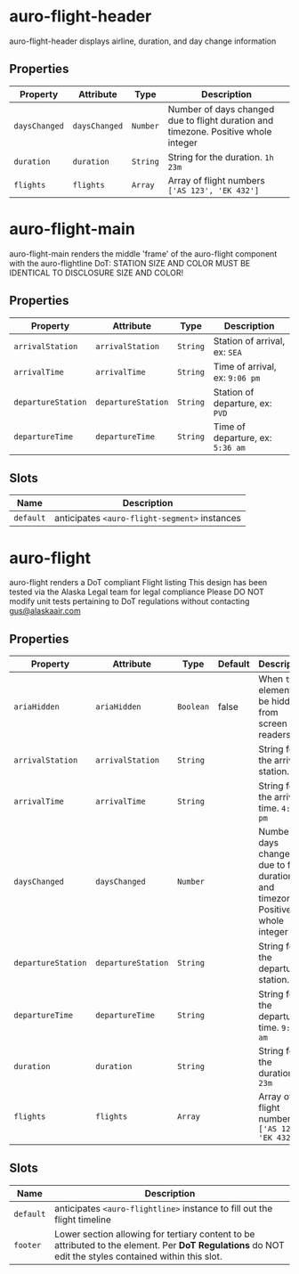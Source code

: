 # auro-flight-header

auro-flight-header displays airline, duration, and day change information

## Properties

| Property      | Attribute     | Type     | Description                                      |
|---------------|---------------|----------|--------------------------------------------------|
| `daysChanged` | `daysChanged` | `Number` | Number of days changed due to flight duration and timezone. Positive whole integer |
| `duration`    | `duration`    | `String` | String for the duration. `1h 23m`                |
| `flights`     | `flights`     | `Array`  | Array of flight numbers `['AS 123', 'EK 432']`   |


# auro-flight-main

auro-flight-main renders the middle 'frame' of the auro-flight component with the auro-flightline
DoT: STATION SIZE AND COLOR MUST BE IDENTICAL TO DISCLOSURE SIZE AND COLOR!

## Properties

| Property           | Attribute          | Type     | Description                      |
|--------------------|--------------------|----------|----------------------------------|
| `arrivalStation`   | `arrivalStation`   | `String` | Station of arrival, ex: `SEA`    |
| `arrivalTime`      | `arrivalTime`      | `String` | Time of arrival, ex: `9:06 pm`   |
| `departureStation` | `departureStation` | `String` | Station of departure, ex: `PVD`  |
| `departureTime`    | `departureTime`    | `String` | Time of departure, ex: `5:36 am` |

## Slots

| Name      | Description                                   |
|-----------|-----------------------------------------------|
| `default` | anticipates `<auro-flight-segment>` instances |


# auro-flight

auro-flight renders a DoT compliant Flight listing
This design has been tested via the Alaska Legal team for legal compliance
Please DO NOT modify unit tests pertaining to DoT regulations without contacting gus@alaskaair.com

## Properties

| Property           | Attribute          | Type      | Default | Description                                      |
|--------------------|--------------------|-----------|---------|--------------------------------------------------|
| `ariaHidden`       | `ariaHidden`       | `Boolean` | false   | When `true` element will be hidden from screen readers |
| `arrivalStation`   | `arrivalStation`   | `String`  |         | String for the arrival station. `PVD`            |
| `arrivalTime`      | `arrivalTime`      | `String`  |         | String for the arrival time. `4:05 pm`           |
| `daysChanged`      | `daysChanged`      | `Number`  |         | Number of days changed due to flight duration and timezone. Positive whole integer |
| `departureStation` | `departureStation` | `String`  |         | String for the departure station. `SEA`          |
| `departureTime`    | `departureTime`    | `String`  |         | String for the departure time. `9:06 am`         |
| `duration`         | `duration`         | `String`  |         | String for the duration. `1h 23m`                |
| `flights`          | `flights`          | `Array`   |         | Array of flight numbers `['AS 123', 'EK 432']`   |

## Slots

| Name      | Description                                      |
|-----------|--------------------------------------------------|
| `default` | anticipates `<auro-flightline>` instance to fill out the flight timeline |
| `footer`  | Lower section allowing for tertiary content to be attributed to the element. Per **DoT Regulations** do NOT edit the styles contained within this slot. |
